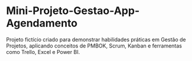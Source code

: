 # Mini-Projeto-Gestao-App-Agendamento
Projeto fictício criado para demonstrar habilidades práticas em Gestão de Projetos, aplicando conceitos de PMBOK, Scrum, Kanban e ferramentas como Trello, Excel e Power BI.
